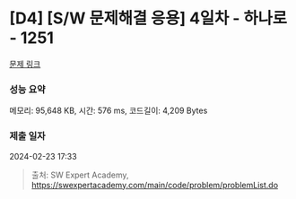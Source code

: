 # [D4] [S/W 문제해결 응용] 4일차 - 하나로 - 1251 

[문제 링크](https://swexpertacademy.com/main/code/problem/problemDetail.do?contestProbId=AV15StKqAQkCFAYD) 

### 성능 요약

메모리: 95,648 KB, 시간: 576 ms, 코드길이: 4,209 Bytes

### 제출 일자

2024-02-23 17:33



> 출처: SW Expert Academy, https://swexpertacademy.com/main/code/problem/problemList.do